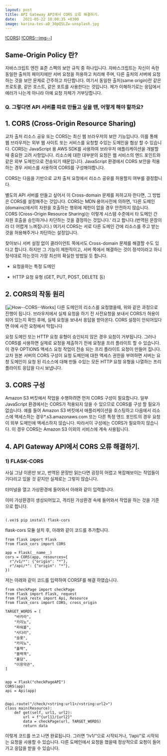 ```yaml
---
layout: post
title: API Gateway API에서 CORS 오류 해결하기.
date:   2021-05-22 10:00:35 +0300
image: karina-tes-aD_30pQSLZw-unsplash.jpg
---
```

[!CORS](https://files.slack.com/files-pri/T01CGBWU0EB-F021WRFGVM5/1621396241366.png)]
[!CORS--img--](https://files.slack.com/files-pri/T01CGBWU0EB-F022BQZ6T6F/1621396240491.png)]


## Same-Origin Policy 란? 


자바스크립트 엔진 표준 스펙의 보안 규칙 중 하나입니다. 자바스크립트는 자신이 속한 동일한 출처의 페이지에만 서버 요청을 허용하고 처리해 주며, 다른 출처의 서버에 요청하는 것을 보안 문제로 간주하고 차단합니다. 여기서 동일한 출처(same origin)란 같은 프로토콜, 같은 호스트, 같은 포트를 사용한다는 것입니다. 제가 이해하기로는 응답에서 에러가 나는게 아니라 아예 요청 자체가 거부당합니다.


### Q. 그렇다면 API 서버를 따로 만들고 싶을 땐, 어떻게 해야 할까요?


## 1. CORS (Cross-Origin Resource Sharing)

교차 출처 리소스 공유 또는 CORS는 최신 웹 브라우저의 보안 기능입니다. 이를 통해 웹 브라우저는 외부 웹 사이트 또는 서비스를 요청할 수있는 도메인을 협상 할 수 있습니다. CORS는 JavaScript 용 AWS SDK를 사용하여 브라우저 애플리케이션을 개발할 때 중요한 고려 사항입니다. 리소스에 대한 대부분의 요청은 웹 서비스의 엔드 포인트와 같은 외부 도메인으로 전송되기 때문입니다. JavaScript 환경에서 CORS 보안을 적용하는 경우 서비스를 사용하여 CORS를 구성해야합니다.

CORS는 다음을 기반으로 교차 출처 요청에서 리소스 공유를 허용할지 여부를 결정합니다.


별도의 API 서버를 만들고 싶어서 이 Cross-domain 문제를 피하고자 한다면, 그 방법은 CORS를 설정해주는 것입니다. CORS는 MDN 용어사전에 의하면, ‘다른 도메인(domains)에서의 자원을 호출하는 행위에 제한이 없을 경우 안전하지 않습니다. CORS (Cross-Origin Resource Sharing)는 이렇게 시스템 수준에서 타 도메인 간 자원 호출을 승인하거나 차단하는 것을 결정하는 것입니다.’ 라고 합니다.(번역된 문장이라 더 어렵게 느껴집니다.) 여기서 CORS는 서로 다른 도메인 간에 리소스를 주고 받는 것을 허용해주거나 차단하는 설정입니다.

찾아보니 서버 설정 없이 클라이언트 쪽에서도 Cross-domain 문제를 해결할 수도 있다고 합니다. 하지만 그 기능이 제한적이고, 서버 쪽에서 해결하는 것이 정석이라고 하니 정석대로 하는것이 가장 최선의 확실한 방법일 듯 합니다.

+ 요청을하는 특정 도메인

+ HTTP 요청 유형 (GET, PUT, POST, DELETE 등)

## 2. CORS의 작동 원리
[![How--CORS--Works](https://docs.aws.amazon.com/sdk-for-javascript/v2/developer-guide/images/cors-overview.png)]
다른 도메인의 리소스를 요청했을때, 위와 같은 과정으로 진행이 됩니다. 브라우저에서 실제 요청을 하기 전 사전요청을 보내서 CORS가 허용이 되어 있는지 확인 후에, 실제 요청을 보내서 응답을 받아온다. CORS 설정이 안되어있다면 아예 사전 요청에서 막힙니다

요청 도메인 또는 HTTP 요청 유형이 승인되지 않은 경우 요청이 거부됩니다. 그러나 CORS를 사용하면 실제로 요청을 제출하기 전에 요청을 프리 플라이트 할 수 있습니다. 이 경우 OPTIONS 액세스 요청 작업이 전송 되는 프리 플라이트 요청이 만들어 집니다. 교차 원본 서버의 CORS 구성이 요청 도메인에 대한 액세스 권한을 부여하면 서버는 요청 도메인이 요청 된 리소스에 대해 만들 수있는 모든 HTTP 요청 유형을 나열하는 프리 플라이트 응답을 다시 보냅니다.

## 3. CORS 구성
Amazon S3 버킷에서 작업을 수행하려면 먼저 CORS 구성이 필요합니다. 일부 JavaScript 환경에서는 CORS가 적용되지 않을 수 있으므로 CORS를 구성 할 필요가 없습니다. 예를 들어 Amazon S3 버킷에서 애플리케이션을 호스팅하고 다음에서 리소스에 액세스하는 경우*.s3.amazonaws.com 또는 다른 특정 엔드 포인트의 경우 요청이 외부 도메인에 액세스하지 않습니다. 따라서이 구성에는 CORS가 필요하지 않습니다. 이 경우 CORS는 Amazon S3 이외의 서비스에 계속 사용됩니다.




## 4. API Gateway API에서 CORS 오류 해결하기.


### 1) FLASK-CORS
사실 그냥 이론만 보고, 번역된 문장만 읽는다면 굉장히 어렵고 복잡해보이는 작업들이 기다리고 있을 것 같지만 실제로는 그렇지 않습니다. 
 

터미널을 열고 가상환경에 들어와서 아래와 같이 입력합니다.

이미 가상환경이 생성되어있고, 격리된 가상환경 속에 들어와서 작업을 하는 것을 기준으로 합니다.

```

(.ve)$ pip install flask-cors

```

 

flask-cors 모듈 설치 후, 아래와 같이 코드를 추가합니다.

```
from flask import Flask
from flask_cors import CORS

app = Flask(__name__)
cors = CORS(app, resources={
  r"/v1/*": {"origin": "*"},
  r"/api/*": {"origin": "*"},
})

```

저는 아래와 같이 코드를 입력하여 CORSF를 해결 하였습니다.

```
from checkPage import checkPage
from flask import Flask, request
from flask_restx import Api, Resource
from flask_cors import CORS, cross_origin

TARGET_WORDS = [
    "바카라",
    "카지노",
    "파워볼",
    "사다리",
    "슬롯",
    "카지노",
    "홀짝",
    "블랙잭",
    "홀덤",
    "이용약관",
]


app = Flask("checkPageAPI")
CORS(app)
api = Api(app)


@api.route("/check/<string:url1>/<string:url2>")
class main(Resource):
    def get(self, url1, url2):
        url = f"{url1}/{url2}"
        data = checkPage(url, TARGET_WORDS)
        return data
```


이렇게 코드를 쓰고 나면 완료됩니다. 
그러면 “/v1/“으로 시작되거나, “/api/“로 시작되는 요청을 사용할 수 있습니다.
 다른 도메인에서 요청을 했을때 정상적으로 요청이 들어가고 응답을 받을 수 있습니다.